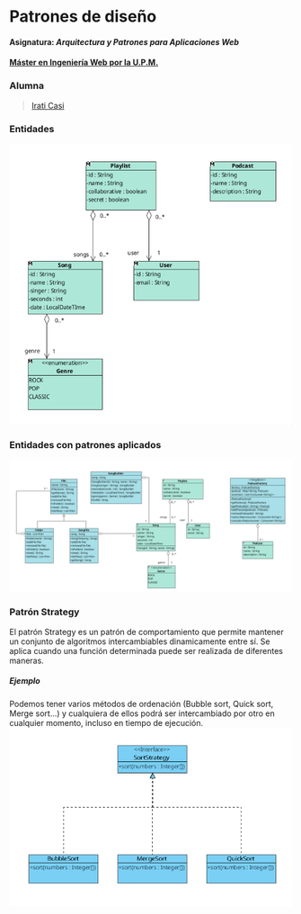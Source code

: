 # Patrones de diseño
#### Asignatura: *Arquitectura y Patrones para Aplicaciones Web*
#### [Máster en Ingeniería Web por la U.P.M.](http://miw.etsisi.upm.es)

### Alumna
> [Irati Casi](https://github.com/iraticasi)  

### Entidades
<img src="/docs/entities-diagram.png" height="500">

### Entidades con patrones aplicados
![patterns-diagram](/docs/patterns-diagram.png)

### Patrón Strategy
El patrón Strategy es un patrón de comportamiento que permite mantener un conjunto de algoritmos intercambiables dinamicamente entre sí. Se aplica cuando una función determinada puede ser realizada de diferentes maneras. 

##### Ejemplo
Podemos tener varios métodos de ordenación (Bubble sort, Quick sort, Merge sort...) y cualquiera de ellos podrá ser intercambiado por otro en cualquier momento, incluso en tiempo de ejecución.
![strategy-diagram](/docs/strategy-diagram.png)
